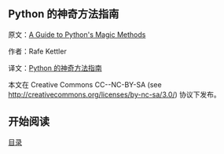 ## Python 的神奇方法指南


原文：[A Guide to Python's Magic Methods](http://www.rafekettler.com/magicmethods.html)

作者：Rafe Kettler

译文：[Python 的神奇方法指南](./magicmethods.markdown)

本文在 Creative Commons CC--NC-BY-SA (see http://creativecommons.org/licenses/by-nc-sa/3.0/) 协议下发布。 

## 开始阅读

[目录](./table.markdown)

